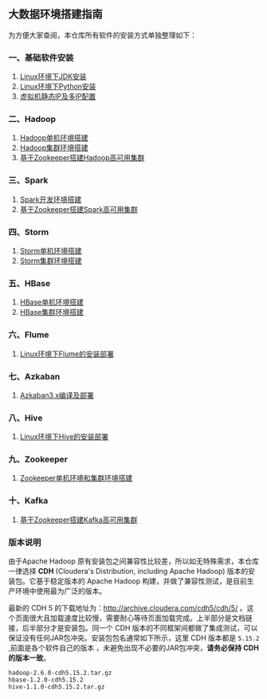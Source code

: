 ## 大数据环境搭建指南

为方便大家查阅，本仓库所有软件的安装方式单独整理如下：

### 一、基础软件安装

1. [Linux环境下JDK安装](https://github.com/heibaiying/BigData-Notes/blob/master/notes/installation/Linux下JDK安装.md)
2. [Linux环境下Python安装](https://github.com/heibaiying/BigData-Notes/blob/master/notes/installation/Linux下Python安装.md)
3. [虚拟机静态IP及多IP配置](https://github.com/heibaiying/BigData-Notes/blob/master/notes/installation/虚拟机静态IP及多IP配置.md)

### 二、Hadoop

1. [Hadoop单机环境搭建](https://github.com/heibaiying/BigData-Notes/blob/master/notes/installation/Hadoop单机环境搭建.md)
2. [Hadoop集群环境搭建](https://github.com/heibaiying/BigData-Notes/blob/master/notes/installation/Hadoop集群环境搭建.md)
3. [基于Zookeeper搭建Hadoop高可用集群](https://github.com/heibaiying/BigData-Notes/blob/master/notes/installation/基于Zookeeper搭建Hadoop高可用集群.md)

### 三、Spark

1. [Spark开发环境搭建](https://github.com/heibaiying/BigData-Notes/blob/master/notes/installation/SparkSpark开发环境搭建.md)
2. [基于Zookeeper搭建Spark高可用集群](https://github.com/heibaiying/BigData-Notes/blob/master/notes/installation/Spark集群环境搭建.md)

### 四、Storm

1. [Storm单机环境搭建](https://github.com/heibaiying/BigData-Notes/blob/master/notes/installation/Storm单机环境搭建.md)
2. [Storm集群环境搭建](https://github.com/heibaiying/BigData-Notes/blob/master/notes/installation/Storm集群环境搭建.md)

### 五、HBase

1. [HBase单机环境搭建](https://github.com/heibaiying/BigData-Notes/blob/master/notes/installation/HBase单机环境搭建.md)
2. [HBase集群环境搭建](https://github.com/heibaiying/BigData-Notes/blob/master/notes/installation/HBase集群环境搭建.md)

### 六、Flume

1. [Linux环境下Flume的安装部署](https://github.com/heibaiying/BigData-Notes/blob/master/notes/installation/Linux下Flume的安装.md)

### 七、Azkaban

1. [Azkaban3.x编译及部署](https://github.com/heibaiying/BigData-Notes/blob/master/notes/installation/Azkaban_3.x_编译及部署.md)

### 八、Hive

1. [Linux环境下Hive的安装部署](https://github.com/heibaiying/BigData-Notes/blob/master/notes/installation/Linux环境下Hive的安装部署.md)

### 九、Zookeeper

1. [Zookeeper单机环境和集群环境搭建](https://github.com/heibaiying/BigData-Notes/blob/master/notes/installation/Zookeeper单机环境和集群环境搭建.md) 

### 十、Kafka

1. [基于Zookeeper搭建Kafka高可用集群](https://github.com/heibaiying/BigData-Notes/blob/master/notes/installation/基于Zookeeper搭建Kafka高可用集群.md)


### 版本说明

由于Apache Hadoop 原有安装包之间兼容性比较差，所以如无特殊需求，本仓库一律选择 **CDH** (Cloudera's Distribution, including Apache Hadoop) 版本的安装包。它基于稳定版本的 Apache Hadoop 构建，并做了兼容性测试，是目前生产环境中使用最为广泛的版本。

最新的 CDH 5 的下载地址为：http://archive.cloudera.com/cdh5/cdh/5/  。这个页面很大且加载速度比较慢，需要耐心等待页面加载完成。上半部分是文档链接，后半部分才是安装包。同一个 CDH 版本的不同框架间都做了集成测试，可以保证没有任何JAR包冲突。安装包包名通常如下所示，这里 CDH 版本都是 `5.15.2` ,前面是各个软件自己的版本 ，未避免出现不必要的JAR包冲突，**请务必保持 CDH 的版本一致**。

```hsell
hadoop-2.6.0-cdh5.15.2.tar.gz 
hbase-1.2.0-cdh5.15.2
hive-1.1.0-cdh5.15.2.tar.gz
```

